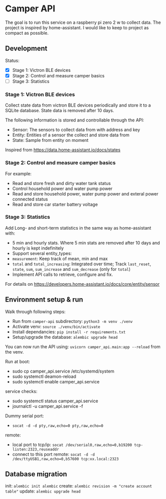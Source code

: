 # Camper API

The goal is to run this service on a raspberry pi zero 2 w to collect data. The project is inspired by home-assistant. I would like to keep to project as compact as possible.

## Development

Status:
- [x] Stage 1: Victron BLE devices
- [x] Stage 2: Control and measure camper basics
- [ ] Stage 3: Statistics

### Stage 1: Victron BLE devices

Collect state data from victron BLE devices periodically and store it to a SQLite database. State data is removed after 10 days.

The following information is stored and controllable through the API:
* Sensor: The sensors to collect data from with address and key
* Entity: Entities of a sensor the collect and store data from
* State: Sample from entity on moment

Inspired from https://data.home-assistant.io/docs/states

### Stage 2: Control and measure camper basics

For example:
* Read and store fresh and dirty water tank status
* Control household power and water pump power
* Read and store household power, water pump power and exteral power connected status
* Read and store car starter battery voltage

### Stage 3: Statistics

Add Long- and short-term statistics in the same way as home-assistant with:
- 5 min and hourly stats. Where 5 min stats are removed after 10 days and hourly is kept indefinitely 
- Support several entity_types:
 - `measurement`: Keep track of mean, min and max
 - `total` and `total_increasing`: Integrated over time; Track `last_reset`, `state`, `sum`, `sum_increase` and `sum_decrease` (only for `total`)
- Implement API calls to retrieve, configure and fix.

For details on https://developers.home-assistant.io/docs/core/entity/sensor

## Environment setup & run

Walk through following steps:
* Run from `camper-api` subdirectory: `python3 -m venv ./venv`
* Activate venv: `source ./venv/bin/activate`
* Install dependancies: `pip install -r requirements.txt`
* Setup/upgrade the database: `alembic upgrade head`

You can now run the API using: `uvicorn camper_api.main:app --reload` from the venv.

Run at boot:
* sudo cp camper_api.service /etc/systemd/system
* sudo systemctl deamon-reload
* sudo systemctl enable camper_api.service

service checks:
* sudo systemctl status camper_api.service
* journalctl -u camper_api.service -f

Dummy serial port:
* `socat -d -d pty,raw,echo=0 pty,raw,echo=0`

remote:
* local port to tcp/ip: `socat /dev/serial0,raw,echo=0,b19200 tcp-listen:2323,reuseaddr`
* connect to this port remote: `socat -d -d /dev/ttyUSB1,raw,echo=0,b57600 tcp:xx.local:2323`

## Database migration

init: `alembic init alembic`
create: `alembic revision -m "create account table"`
update: `alembic upgrade head`